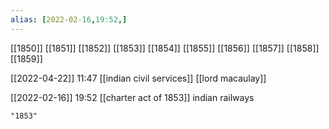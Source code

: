 ```yaml
---
alias: [2022-02-16,19:52,]
---
```

[[1850]] [[1851]] [[1852]] [[1853]] [[1854]] [[1855]] [[1856]] [[1857]] [[1858]] [[1859]]

[[2022-04-22]] 11:47
[[indian civil services]] [[lord macaulay]]

[[2022-02-16]] 19:52
[[charter act of 1853]]
indian railways
```query
"1853"
```